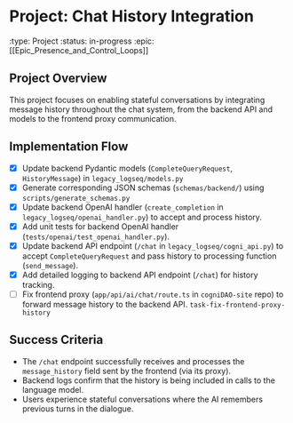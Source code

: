 # Project: Chat History Integration
:type: Project
:status: in-progress
:epic: [[Epic_Presence_and_Control_Loops]]

## Project Overview
This project focuses on enabling stateful conversations by integrating message history throughout the chat system, from the backend API and models to the frontend proxy communication.

## Implementation Flow
- [x] Update backend Pydantic models (`CompleteQueryRequest`, `HistoryMessage`) in `legacy_logseq/models.py`
- [x] Generate corresponding JSON schemas (`schemas/backend/`) using `scripts/generate_schemas.py`
- [x] Update backend OpenAI handler (`create_completion` in `legacy_logseq/openai_handler.py`) to accept and process history.
- [x] Add unit tests for backend OpenAI handler (`tests/openai/test_openai_handler.py`).
- [x] Update backend API endpoint (`/chat` in `legacy_logseq/cogni_api.py`) to accept `CompleteQueryRequest` and pass history to processing function (`send_message`).
- [x] Add detailed logging to backend API endpoint (`/chat`) for history tracking.
- [ ] Fix frontend proxy (`app/api/ai/chat/route.ts` in `cogniDAO-site` repo) to forward message history to the backend API. `task-fix-frontend-proxy-history`

## Success Criteria
- The `/chat` endpoint successfully receives and processes the `message_history` field sent by the frontend (via its proxy).
- Backend logs confirm that the history is being included in calls to the language model.
- Users experience stateful conversations where the AI remembers previous turns in the dialogue. 